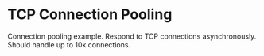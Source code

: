 # TCP Connection Pooling
Connection pooling example.  Respond to TCP connections asynchronously.  Should handle up to 10k connections.

